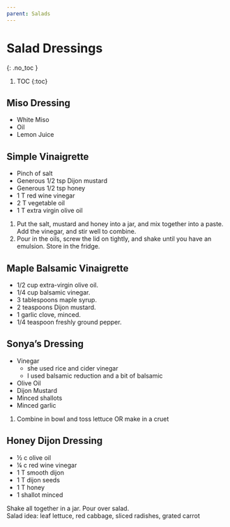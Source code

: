 ```yaml
---
parent: Salads
---
```


# Salad Dressings
{: .no_toc }

1. TOC
{:toc}

## Miso Dressing
* White Miso
* Oil
* Lemon Juice

## Simple Vinaigrette
* Pinch of salt
* Generous 1/2 tsp Dijon mustard
* Generous 1/2 tsp honey
* 1 T red wine vinegar
* 2 T vegetable oil
* 1 T extra virgin olive oil

1. Put the salt, mustard and honey into a jar, and mix together into a paste. Add the vinegar, and stir well to combine.
2. Pour in the oils, screw the lid on tightly, and shake until you have an emulsion. Store in the fridge.

## Maple Balsamic Vinaigrette
* 1/2 cup extra-virgin olive oil.
* 1/4 cup balsamic vinegar.
* 3 tablespoons maple syrup.
* 2 teaspoons Dijon mustard.
* 1 garlic clove, minced.
* 1/4 teaspoon freshly ground pepper.

## Sonya’s Dressing
* Vinegar 
  * she used rice and cider vinegar
  * I used balsamic reduction and a bit of balsamic
* Olive Oil
* Dijon Mustard
* Minced shallots
* Minced garlic

1. Combine in bowl and toss lettuce OR make in a cruet

## Honey Dijon Dressing
* ½ c olive oil
* ¼ c red wine vinegar
* 1 T smooth dijon
* 1 T dijon seeds
* 1 T honey
* 1 shallot minced

Shake all together in a jar.  Pour over salad.  
Salad idea: leaf lettuce, red cabbage, sliced radishes, grated carrot
